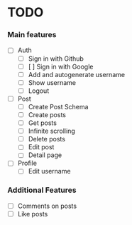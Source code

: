 # TODO

### Main features

- [ ] Auth
  - [ ] Sign in with Github
  - [ ] [ ] Sign in with Google
  - [ ] Add and autogenerate username
  - [ ] Show username
  - [ ] Logout
- [ ] Post
  - [ ] Create Post Schema
  - [ ] Create posts
  - [ ] Get posts
  - [ ] Infinite scrolling
  - [ ] Delete posts
  - [ ] Edit post
  - [ ] Detail page
- [ ] Profile
  - [ ] Edit username

### Additional Features

- [ ] Comments on posts
- [ ] Like posts

